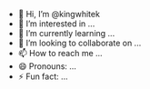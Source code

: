 - 👋 Hi, I’m @kingwhitek
- 👀 I’m interested in ...
- 🌱 I’m currently learning ...
- 💞️ I’m looking to collaborate on ...
- 📫 How to reach me ...
- 😄 Pronouns: ...
- ⚡ Fun fact: ...

<!---
kingwhitek/kingwhitek is a ✨ special ✨ repository because its `README.md` (this file) appears on your GitHub profile.
You can click the Preview link to take a look at your changes.
--->
